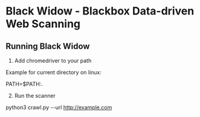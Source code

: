 # Black Widow - Blackbox Data-driven Web Scanning

## Running Black Widow

1. Add chromedriver to your path

Example for current directory on linux:

PATH=$PATH:.

2. Run the scanner

python3 crawl.py --url http://example.com


